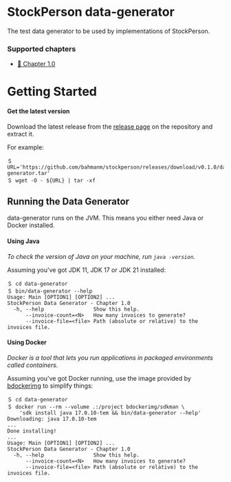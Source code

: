 # StockPerson data-generator

The test data generator to be used by implementations of StockPerson.

### Supported chapters

* [📗 Chapter 1.0](https://github.com/bahmanm/stockperson?tab=readme-ov-file#-chapter-10)

# Getting Started

#### Get the latest version

Download the latest release from the [release page](https://github.com/bahmanm/stockperson/releases) on the repository and extract it.

For example:

```
＄ URL='https://github.com/bahmanm/stockperson/releases/download/v0.1.0/data-generator.tar'
＄ wget -O - ${URL} | tar -xf
```

## Running the Data Generator

data-generator runs on the JVM. This means you either need Java or Docker installed.

#### Using Java

_To check the version of Java on your machine, run `java -version`._


Assuming you've got JDK 11, JDK 17 or JDK 21 installed:

```
＄ cd data-generator
＄ bin/data-generator --help
Usage: Main [OPTION1] [OPTION2] ...
StockPerson Data Generator - Chapter 1.0
  -h, --help                Show this help.
      --invoice-count=<N>   How many invoices to generate?
      --invoice-file=<file> Path (absolute or relative) to the invoices file.
```

#### Using Docker

_Docker is a tool that lets you run applications in packaged environments called containers._

Assuming you've got Docker running, use the image provided by [bdockerimg](https://github.com/bahmanm/bdockerimg) to simplify things:

```
＄ cd data-generator
＄ docker run --rm --volume .:/project bdockerimg/sdkman \
    'sdk install java 17.0.10-tem && bin/data-generator --help'
Downloading: java 17.0.10-tem
...
Done installing!
...
Usage: Main [OPTION1] [OPTION2] ...
StockPerson Data Generator - Chapter 1.0
  -h, --help                Show this help.
      --invoice-count=<N>   How many invoices to generate?
      --invoice-file=<file> Path (absolute or relative) to the invoices file.
```
